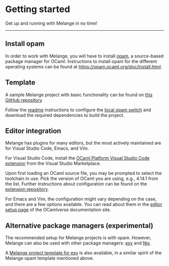 # Getting started

Get up and running with Melange in no time!

---

## Install opam

In order to work with Melange, you will have to install
[opam](https://opam.ocaml.org/), a source-based package manager for OCaml.
Instructions to install opam for the different operating systems can be found at
https://opam.ocaml.org/doc/Install.html.

## Template

A sample Melange project with basic functionality can be found on [this GitHub
repository](https://github.com/melange-re/melange-opam-template).

Follow the
[readme](https://github.com/melange-re/melange-opam-template/blob/main/README.md)
instructions to configure the [local opam
switch](https://opam.ocaml.org/blog/opam-local-switches/) and download the
required dependencies to build the project.

## Editor integration

Melange has plugins for many editors, but the most actively maintained are for
Visual Studio Code, Emacs, and Vim.

For Visual Studio Code, install the [OCaml Platform Visual Studio Code
extension](https://marketplace.visualstudio.com/items?itemName=ocamllabs.ocaml-platform)
from the Visual Studio Marketplace.

Upon first loading an OCaml source file, you may be prompted to select the
toolchain in use. Pick the version of OCaml you are using, e.g., 4.14.1 from the
list. Further instructions about configuration can be found on the [extension
repository](https://github.com/ocamllabs/vscode-ocaml-platform#setting-up-the-extension-for-your-project).

For Emacs and Vim, the configuration might vary depending on the case, and there
are a few options available. You can read about them in the [editor setup
page](http://ocamlverse.net/content/editor_setup.html) of the OCamlverse
documentation site.

## Alternative package managers (experimental)

The recommended setup for Melange projects is with opam. However, Melange can
also be used with other package managers: [esy](https://esy.sh/) and
[Nix](https://github.com/NixOS/nix).

A [Melange project template for
esy](https://github.com/melange-re/melange-esy-template) is also available, in a
similar spirit of the Melange opam template mentioned above.
